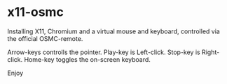 # x11-osmc
Installing X11, Chromium and a virtual mouse and keyboard, controlled via the official OSMC-remote.

Arrow-keys controlls the pointer.
Play-key is Left-click.
Stop-key is Right-click.
Home-key toggles the on-screen keyboard.

Enjoy
